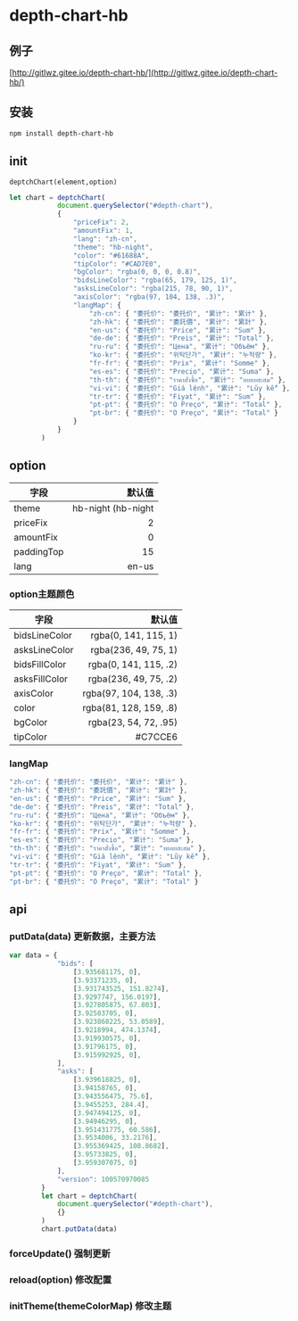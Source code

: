 # depth-chart-hb

## 例子

[http://gitlwz.gitee.io/depth-chart-hb/](http://gitlwz.gitee.io/depth-chart-hb/)

## 安装
```sh
npm install depth-chart-hb
```

## init

`deptchChart(element,option)`

```js
let chart = deptchChart(
            document.querySelector("#depth-chart"),
            {
                "priceFix": 2,
                "amountFix": 1,
                "lang": "zh-cn",
                "theme": "hb-night",
                "color": "#61688A",
                "tipColor": "#CAD7E0",
                "bgColor": "rgba(0, 0, 0, 0.8)",
                "bidsLineColor": "rgba(65, 179, 125, 1)",
                "asksLineColor": "rgba(215, 78, 90, 1)",
                "axisColor": "rgba(97, 104, 138, .3)",
                "langMap": {
                    "zh-cn": { "委托价": "委托价", "累计": "累计" },
                    "zh-hk": { "委托价": "委託價", "累计": "累計" },
                    "en-us": { "委托价": "Price", "累计": "Sum" },
                    "de-de": { "委托价": "Preis", "累计": "Total" },
                    "ru-ru": { "委托价": "Цена", "累计": "Объём" },
                    "ko-kr": { "委托价": "위탁단가", "累计": "누적량" },
                    "fr-fr": { "委托价": "Prix", "累计": "Somme" },
                    "es-es": { "委托价": "Precio", "累计": "Suma" },
                    "th-th": { "委托价": "ราคาสั่งซื้อ", "累计": "ทยอยสะสม" },
                    "vi-vi": { "委托价": "Giá lệnh", "累计": "Lũy kế" },
                    "tr-tr": { "委托价": "Fiyat", "累计": "Sum" },
                    "pt-pt": { "委托价": "O Preço", "累计": "Total" },
                    "pt-br": { "委托价": "O Preço", "累计": "Total" }
                }
            }
        )
```


## option

| 字段        | 默认值   |
| --------   | -----:  |
| theme     | hb-night (hb-night|hb-day)|
| priceFix        |   2   | 
| amountFix        |    0    |
| paddingTop        |    15    |
| lang        |    en-us    |

### option主题颜色
| 字段        | 默认值   |
| --------   | -----:  |
| bidsLineColor     | rgba(0, 141, 115, 1)|
| asksLineColor        |   rgba(236, 49, 75, 1)   | 
| bidsFillColor        |    rgba(0, 141, 115, .2)    |
| asksFillColor        |    rgba(236, 49, 75, .2)    |
| axisColor        |    rgba(97, 104, 138, .3)    |
| color        |    rgba(81, 128, 159, .8)    |
| bgColor        |    rgba(23, 54, 72, .95)    |
| tipColor        |    #C7CCE6    |

### langMap

```js
"zh-cn": { "委托价": "委托价", "累计": "累计" },
"zh-hk": { "委托价": "委託價", "累计": "累計" },
"en-us": { "委托价": "Price", "累计": "Sum" },
"de-de": { "委托价": "Preis", "累计": "Total" },
"ru-ru": { "委托价": "Цена", "累计": "Объём" },
"ko-kr": { "委托价": "위탁단가", "累计": "누적량" },
"fr-fr": { "委托价": "Prix", "累计": "Somme" },
"es-es": { "委托价": "Precio", "累计": "Suma" },
"th-th": { "委托价": "ราคาสั่งซื้อ", "累计": "ทยอยสะสม" },
"vi-vi": { "委托价": "Giá lệnh", "累计": "Lũy kế" },
"tr-tr": { "委托价": "Fiyat", "累计": "Sum" },
"pt-pt": { "委托价": "O Preço", "累计": "Total" },
"pt-br": { "委托价": "O Preço", "累计": "Total" }
```


## api

### putData(data)  更新数据，主要方法

```js
var data = {
            "bids": [
                [3.935681175, 0],
                [3.93371235, 0],
                [3.931743525, 151.8274],
                [3.9297747, 156.0197],
                [3.927805875, 67.803],
                [3.92583705, 0],
                [3.923868225, 53.0589],
                [3.9218994, 474.1374],
                [3.919930575, 0],
                [3.91796175, 0],
                [3.915992925, 0],
            ],
            "asks": [
                [3.939618825, 0],
                [3.94158765, 0],
                [3.943556475, 75.6],
                [3.9455253, 284.4],
                [3.947494125, 0],
                [3.94946295, 0],
                [3.951431775, 60.586],
                [3.9534006, 33.2176],
                [3.955369425, 108.8682],
                [3.95733825, 0],
                [3.959307075, 0]
            ],
            "version": 100570970085
        }
        let chart = deptchChart(
            document.querySelector("#depth-chart"),
            {}
        )
        chart.putData(data)

```

### forceUpdate() 强制更新

### reload(option) 修改配置

### initTheme(themeColorMap) 修改主题